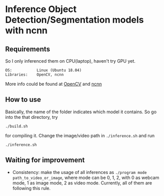 # Inference Object Detection/Segmentation models with ncnn

## Requirements

So I only inferenced them on CPU(laptop), haven't try GPU yet.

```
OS:           Linux (Ubuntu 18.04)
Libraries:    OpenCV, ncnn
```

More info could be found at [OpenCV](https://opencv.org/) and [ncnn](https://github.com/Tencent/ncnn)

## How to use

Basically, the name of the folder indicates which model it contains. So go into the that directory, try
```
./build.sh
```
for compiling it. Change the image/video path in `./inference.sh` and run
```
./inference.sh
```

## Waiting for improvement

- Consistency: make the usage of all inferences as `./program mode path_to_video_or_image`, where mode can be 0, 1, 2, with 0 as webcam mode, 1 as image mode, 2 as video mode. Currently, all of them are following this rule.

